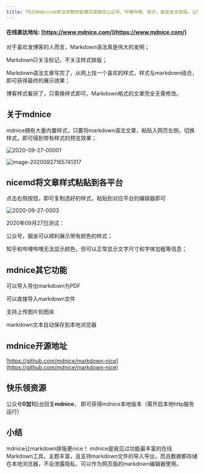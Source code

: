 ```yaml
---
title: T033《mdnice》老法师教你偷懒完成微信公众号，哔哩哔哩，知乎，掘金发文排版，让Markdown排版更nice！
---
```


####  在线直达地址: [https://www.mdnice.com/](https://www.mdnice.com/)


对于喜欢发博客的人而言，Markdown语法真是伟大的发明；

Markdown只关注标记，不关注样式排版；

Markdown语法文章写完了，从网上找一个喜欢的样式，样式与markdown结合，即可获得最终的展示效果；

博客样式看厌了，只需换样式即可，Markdown格式的文章完全无需修改。



## 关于mdnice



mdnice拥有大量内置样式，只要将markdown语法文章，粘贴入网页左侧，切换样式，即可得到带有样式的预览效果；



![2020-09-27-00001](https://www.v2fy.com/asset/0i/OnlineToolsBook/OnlineToolsBookMD/T033-mdnice-2020-09-27.assets/2020-09-27-00001.gif)



![image-20200927165741317](https://www.v2fy.com/asset/0i/OnlineToolsBook/OnlineToolsBookMD/T033-mdnice-2020-09-27.assets/image-20200927165741317.png)





## nicemd将文章样式粘贴到各平台

点击右侧按钮，即可复制选好的样式，粘贴到对应平台的编辑器即可



![2020-09-27-0003](https://www.v2fy.com/asset/0i/OnlineToolsBook/OnlineToolsBookMD/T033-mdnice-2020-09-27.assets/2020-09-27-0003.gif)



2020年09月27日测试： 



公众号，掘金可以顺利展示带有颜色的样式；

知乎和哔哩哔哩无法显示颜色，但可以正常显示文字尺寸和字体加粗等信息；





## mdnice其它功能



可以导入导出markdown为PDF

可以直接导入markdown文件

支持上传图片到图床

markdown文本自动保存到本地浏览器



## mdnice开源地址



[https://github.com/mdnice/markdown-nice](https://github.com/mdnice/markdown-nice)





## 快乐领资源

公众号**0加1**后台回复**mdnice**， 即可获得mdnice本地版本（需开启本地http服务运行）



## 小结

mdnice让markdown排版更nice！ mdnice是我见过功能最丰富的在线Markdown工具，主题丰富，且支持markdown文件的导入导出，而且数据都存储在本地浏览器，不会泄露隐私，可以作为网页版的markdown编辑器使用。

